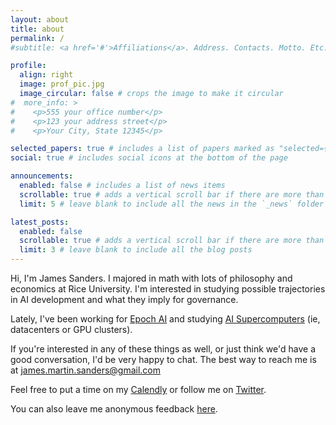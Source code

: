 ```yaml
---
layout: about
title: about
permalink: /
#subtitle: <a href='#'>Affiliations</a>. Address. Contacts. Motto. Etc.

profile:
  align: right
  image: prof_pic.jpg
  image_circular: false # crops the image to make it circular
#  more_info: >
#    <p>555 your office number</p>
#    <p>123 your address street</p>
#    <p>Your City, State 12345</p>

selected_papers: true # includes a list of papers marked as "selected={true}"
social: true # includes social icons at the bottom of the page

announcements:
  enabled: false # includes a list of news items
  scrollable: true # adds a vertical scroll bar if there are more than 3 news items
  limit: 5 # leave blank to include all the news in the `_news` folder

latest_posts:
  enabled: false
  scrollable: true # adds a vertical scroll bar if there are more than 3 new posts items
  limit: 3 # leave blank to include all the blog posts
---
```

Hi, I'm James Sanders. 
I majored in math with lots of philosophy and economics at Rice University. I'm interested in studying possible trajectories in AI development and what they imply for governance. 

Lately, I've been working for [Epoch AI](https://epoch.ai/) and studying [AI Supercomputers](https://epoch.ai/blog/trends-in-ai-supercomputers) (ie, datacenters or GPU clusters). 

If you're interested in any of these things as well, or just think we'd have a good conversation, I'd be very happy to chat.
The best way to reach me is at [james.martin.sanders@gmail.com](mailto:james.martin.sanders@gmail.com)


Feel free to put a time on my [Calendly](https://calendly.com/jamesms) or follow me on [Twitter](https://x.com/james_s48).

You can also leave me anonymous feedback [here](https://forms.gle/QV1MNQRXUizUrDyu8). 
